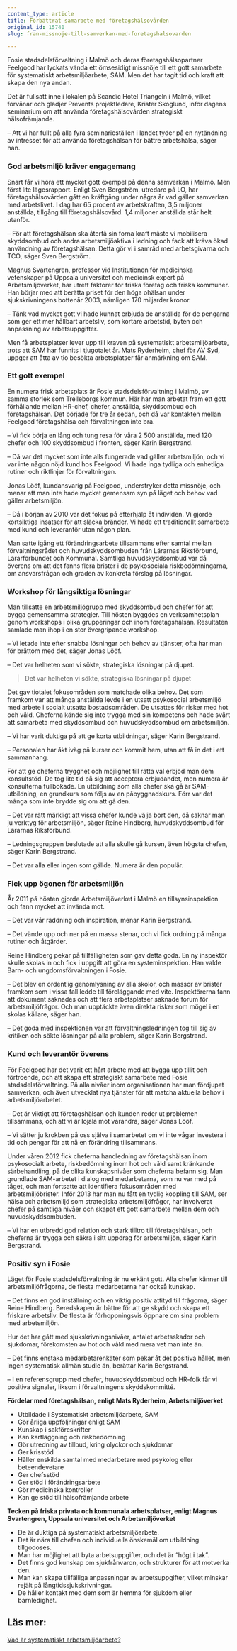 ```yaml
---
content_type: article
title: Förbättrat samarbete med företagshälsovården
original_id: 15740
slug: fran-missnoje-till-samverkan-med-foretagshalsovarden

---
```


Fosie stadsdelsförvaltning i Malmö och deras företagshälsopartner Feelgood har lyckats vända ett ömsesidigt missnöje till ett gott samarbete för systematiskt arbetsmiljöarbete, SAM. Men det har tagit tid och kraft att skapa den nya andan.

Det är fullsatt inne i lokalen på Scandic Hotel Triangeln i Malmö, vilket förvånar och glädjer Prevents projektledare, Krister Skoglund, inför dagens seminarium om att använda företagshälsovården strategiskt hälsofrämjande.

– Att vi har fullt på alla fyra seminarieställen i landet tyder på en nytändning av intresset för att använda företagshälsan för bättre arbetshälsa, säger han.

### God arbetsmiljö kräver engagemang

Snart får vi höra ett mycket gott exempel på denna samverkan i Malmö. Men först lite lägesrapport. Enligt Sven Bergström, utredare på LO, har företagshälsovården gått en kräftgång under några år vad gäller samverkan med arbetslivet. I dag har 65 procent av arbetskraften, 3,5 miljoner anställda, tillgång till företagshälsovård. 1,4 miljoner anställda står helt utanför.

– För att företagshälsan ska återfå sin forna kraft måste vi mobilisera skyddsombud och andra arbetsmiljöaktiva i ledning och fack att kräva ökad användning av företagshälsan. Detta gör vi i samråd med arbetsgivarna och TCO, säger Sven Bergström.

Magnus Svartengren, professor vid Institutionen för medicinska vetenskaper på Uppsala universitet och medicinsk expert på Arbetsmiljöverket, har utrett faktorer för friska företag och friska kommuner. Han börjar med att berätta priset för den höga ohälsan under sjukskrivningens bottenår 2003, nämligen 170 miljarder kronor.

– Tänk vad mycket gott vi hade kunnat erbjuda de anställda för de pengarna som ger ett mer hållbart arbetsliv, som kortare arbetstid, byten och anpassning av arbetsuppgifter.

Men få arbetsplatser lever upp till kraven på systematiskt arbetsmiljöarbete, trots att SAM har funnits i tjugotalet år. Mats Ryderheim, chef för AV Syd, uppger att åtta av tio besökta arbetsplatser får anmärkning om SAM.

### Ett gott exempel

En numera frisk arbetsplats är Fosie stadsdelsförvaltning i Malmö, av samma storlek som Trelleborgs kommun. Här har man arbetat fram ett gott förhållande mellan HR-chef, chefer, anställda, skyddsombud och företagshälsan. Det började för tre år sedan, och då var kontakten mellan Feelgood företagshälsa och förvaltningen inte bra.

– Vi fick börja en lång och tung resa för våra 2 500 anställda, med 120 chefer och 100 skyddsombud i fronten, säger Karin Bergstrand.

– Då var det mycket som inte alls fungerade vad gäller arbetsmiljön, och vi var inte någon nöjd kund hos Feelgood. Vi hade inga tydliga och enhetliga rutiner och riktlinjer för förvaltningen.

Jonas Lööf, kundansvarig på Feelgood, understryker detta missnöje, och menar att man inte hade mycket gemensam syn på läget och behov vad gäller arbetsmiljön.

– Då i början av 2010 var det fokus på efterhjälp åt individen. Vi gjorde kortsiktiga insatser för att släcka bränder. Vi hade ett traditionellt samarbete med kund och leverantör utan någon plan.

Man satte igång ett förändringsarbete tillsammans efter samtal mellan förvaltningsrådet och huvudskyddsombuden från Lärarnas Riksförbund, Lärarförbundet och Kommunal. Samtliga huvudskyddsombud var då överens om att det fanns flera brister i de psykosociala riskbedömningarna, om ansvarsfrågan och graden av konkreta förslag på lösningar.

### Workshop för långsiktiga lösningar

Man tillsatte en arbetsmiljögrupp med skyddsombud och chefer för att bygga gemensamma strategier. Till hösten byggdes en verksamhetsplan genom workshops i olika grupperingar och inom företagshälsan. Resultaten samlade man ihop i en stor övergripande workshop.

– Vi letade inte efter snabba lösningar och behov av tjänster, ofta har man för bråttom med det, säger Jonas Lööf.

– Det var helheten som vi sökte, strategiska lösningar på djupet.

> Det var helheten vi sökte, strategiska lösningar på djupet

Det gav tiotalet fokusområden som matchade olika behov. Det som framkom var att många anställda levde i en utsatt psykosocial arbetsmiljö med arbete i socialt utsatta bostadsområden. De utsattes för risker med hot och våld. Cheferna kände sig inte trygga med sin kompetens och hade svårt att samarbeta med skyddsombud och huvudskyddsombud om arbetsmiljön.

– Vi har varit duktiga på att ge korta utbildningar, säger Karin Bergstrand.

– Personalen har åkt iväg på kurser och kommit hem, utan att få in det i ett sammanhang.

För att ge cheferna trygghet och möjlighet till rätta val erbjöd man dem konsultstöd. De tog lite tid på sig att acceptera erbjudandet, men numera är konsulterna fullbokade. En utbildning som alla chefer ska gå är SAM-utbildning, en grundkurs som följs av en påbyggnadskurs. Förr var det många som inte brydde sig om att gå den.

– Det var rätt märkligt att vissa chefer kunde välja bort den, då saknar man ju verktyg för arbetsmiljön, säger Reine Hindberg, huvudskyddsombud för Lärarnas Riksförbund.

– Ledningsgruppen beslutade att alla skulle gå kursen, även högsta chefen, säger Karin Bergstrand.

– Det var alla eller ingen som gällde. Numera är den populär.

### Fick upp ögonen för arbetsmiljön

År 2011 på hösten gjorde Arbetsmiljöverket i Malmö en tillsynsinspektion och fann mycket att invända mot.

– Det var vår räddning och inspiration, menar Karin Bergstrand.

– Det vände upp och ner på en massa stenar, och vi fick ordning på många rutiner och åtgärder.

Reine Hindberg pekar på tillfälligheten som gav detta goda. En ny inspektör skulle skolas in och fick i uppgift att göra en systeminspektion. Han valde Barn- och ungdomsförvaltningen i Fosie.

– Det blev en ordentlig genomlysning av alla skolor, och massor av brister framkom som i vissa fall ledde till föreläggande med vite. Inspektörerna fann att dokument saknades och att flera arbetsplatser saknade forum för arbetsmiljöfrågor. Och man upptäckte även direkta risker som mögel i en skolas källare, säger han.

– Det goda med inspektionen var att förvaltningsledningen tog till sig av kritiken och sökte lösningar på alla problem, säger Karin Bergstrand.

### Kund och leverantör överens

För Feelgood har det varit ett hårt arbete med att bygga upp tillit och förtroende, och att skapa ett strategiskt samarbete med Fosie stadsdelsförvaltning. På alla nivåer inom organisationen har man fördjupat samverkan, och även utvecklat nya tjänster för att matcha aktuella behov i arbetsmiljöarbetet.

– Det är viktigt att företagshälsan och kunden reder ut problemen tillsammans, och att vi är lojala mot varandra, säger Jonas Lööf.

– Vi sätter ju krokben på oss själva i samarbetet om vi inte vågar investera i tid och pengar för att nå en förändring tillsammans.

Under våren 2012 fick cheferna handledning av företagshälsan inom psykosocialt arbete, riskbedömning inom hot och våld samt kränkande särbehandling, på de olika kunskapsnivåer som cheferna befann sig. Man grundlade SAM-arbetet i dialog med medarbetarna, som nu var med på tåget, och man fortsatte att identifiera fokusområden med arbetsmiljöbrister. Inför 2013 har man nu fått en tydlig koppling till SAM, ser hälsa och arbetsmiljö som strategiska arbetsmiljöfrågor, har involverat chefer på samtliga nivåer och skapat ett gott samarbete mellan dem och huvudskyddsombuden.

– Vi har en utbredd god relation och stark tilltro till företagshälsan, och cheferna är trygga och säkra i sitt uppdrag för arbetsmiljön, säger Karin Bergstrand.

### Positiv syn i Fosie

Läget för Fosie stadsdelsförvaltning är nu erkänt gott. Alla chefer känner till arbetsmiljöfrågorna, de flesta medarbetarna har också kunskap.

– Det finns en god inställning och en viktig positiv attityd till frågorna, säger Reine Hindberg. Beredskapen är bättre för att ge skydd och skapa ett friskare arbetsliv. De flesta är förhoppningsvis öppnare om sina problem med arbetsmiljön.

Hur det har gått med sjukskrivningsnivåer, antalet arbetsskador och sjukdomar, förekomsten av hot och våld med mera vet man inte än.

– Det finns enstaka medarbetarenkäter som pekar åt det positiva hållet, men ingen systematisk allmän studie än, berättar Karin Bergstrand.

– I en referensgrupp med chefer, huvudskyddsombud och HR-folk får vi positiva signaler, liksom i förvaltningens skyddskommitté.

**Fördelar med företagshälsan, enligt Mats Ryderheim, Arbetsmiljöverket**

*   Utbildade i Systematiskt arbetsmiljöarbete, SAM
*   Gör årliga uppföljningar enligt SAM
*   Kunskap i sakföreskrifter
*   Kan kartläggning och riskbedömning
*   Gör utredning av tillbud, kring olyckor och sjukdomar
*   Ger krisstöd
*   Håller enskilda samtal med medarbetare med psykolog eller beteendevetare
*   Ger chefsstöd
*   Ger stöd i förändringsarbete
*   Gör medicinska kontroller
*   Kan ge stöd till hälsofrämjande arbete

**Tecken på friska privata och kommunala arbetsplatser, enligt Magnus Svartengren, Uppsala universitet och Arbetsmiljöverket**

*   De är duktiga på systematiskt arbetsmiljöarbete.
*   Det är nära till chefen och individuella önskemål om utbildning tillgodoses.
*   Man har möjlighet att byta arbetsuppgifter, och det är “högt i tak”.
*   Det finns god kunskap om sjukfrånvaron, och strukturer för att motverka den.
*   Man kan skapa tillfälliga anpassningar av arbetsuppgifter, vilket minskar rejält på långtidssjukskrivningar.
*   De håller kontakt med dem som är hemma för sjukdom eller barnledighet.

Läs mer:
--------

[Vad är systematiskt arbetsmiljöarbete?](https://www.suntarbetsliv.se/artiklar/systematiskt-arbetsmiljoarbete/vad-ar-systematiskt-arbetsmiljoarbete/ "Vad är systematiskt arbetsmiljöarbete?")

